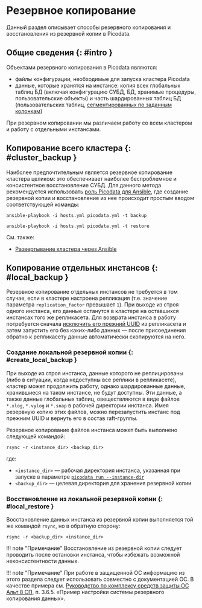 # Резервное копирование

Данный раздел описывает способы резервного копирования и восстановления
из резервной копии в Picodata.

## Общие сведения {: #intro }

Объектами резервного копирования в Picodata являются:

- файлы конфигурации, необходимые для запуска кластера Picodata
- данные, которые хранятся на инстансе: копия всех глобальных таблиц БД
  (включая конфигурацию СУБД, БД, хранимые процедуры, пользовательские
  объекты) и часть шардированных таблиц БД (пользовательских таблиц,
  [сегментированных по заданным колонкам])

При резервном копировании мы различаем работу со всем кластером и работу
с отдельными инстансами.

## Копирование всего кластера {: #cluster_backup }

Наиболее предпочтительным является резервное копирование кластера
целиком: это обеспечивает наиболее беспроблемное и консистентное
восстановление СУБД. Для данного метода рекомендуется использовать [роль
Picodata для Ansible], где создание резервной копии и восстановление из
нее происходит простым вводом соответствующей команды:

```shell title="Создание резервной копии"
ansible-playbook -i hosts.yml picodata.yml -t backup
```

```shell title="Восстановление из резервной копии"
ansible-playbook -i hosts.yml picodata.yml -t restore
```

См. также:

- [Развертывание кластера через Ansible](deploy_ansible.md)

## Копирование отдельных инстансов {: #local_backup }

Резервное копирование отдельных инстансов не требуется в том случае,
если в кластере настроена репликация (т.е. значение параметра
`replication_factor` превышает `1`). При выходе из строя одного инстанса,
его данные останутся в кластере на оставшихся инстансах того же
репликасета. Для возврата инстанса в работу потребуется сначала
[исключить его прежний UUID] из репликасета и затем запустить его без
каких-либо данных — после присоединения обратно к репликасету данные
автоматически скопируются на него.

[исключить его прежний UUID]: ../reference/cli.md#expel
[роль Picodata для Ansible]: deploy_ansible.md
[сегментированных по заданным колонкам]: ../overview/glossary.md#sharding

### Создание локальной резервной копии {: #create_local_backup }

При выходе из строя инстанса, данные которого не реплицированы (либо в
ситуации, когда недоступны все реплики в репликасете), кластер может
продолжить работу, однако шардированные данные, хранившиеся на таком
инстансе, не будут доступны. Эти данные, а также данные глобальных
таблиц, овеществляются в виде файлов `*.xlog`, `*.vylog` и `*.snap` в
рабочей директории инстанса. Имея резервную копию этих файлов, можно
перезапустить инстанс под прежним UUID и вернуть его в состав
raft-группы.

Резервное копирование файлов инстанса может быть выполнено
следующей командой:

```shell
rsync -r <instance_dir> <backup_dir>
```

где:

- `<instance_dir>` — рабочая директория инстанса, указанная при запуске в
  параметре [`picodata run --instance-dir`]
- `<backup_dir>` — целевая директория для хранения резервной копии

[`picodata run --instance-dir`]: ../reference/cli.md#run_instance_dir

### Восстановление из локальной резервной копии {: #local_restore }

Восстановление данных инстанса из резервной копии выполняется той же
командой `rsync`, но в обратную сторону:

```shell
rsync -r <backup_dir> <instance_dir>
```

!!! note "Примечание"
    Восстановление из резервной копии следует проводить
    после остановки инстанса, чтобы избежать возможной
    неконсистентности данных.

!!! note "Примечание"
    При работе в защищенной ОС информацию из этого
    раздела следует использовать совместно с документацией ОС. В качестве
    примера см. [Руководство по комплексу средств защиты ОС Альт 8
    СП](https://www.basealt.ru/fileadmin/user_upload/manual/lknv.11100-01-99-03-rukovodstvo-po-ksz.pdf),
    п. 3.6.5. «Пример настройки системы резервного копирования данных».

